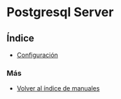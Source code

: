 # Postgresql Server


## Índice

  * [Configuración](./configuracion.md)


### Más

  * [Volver al índice de manuales](../README.md)
